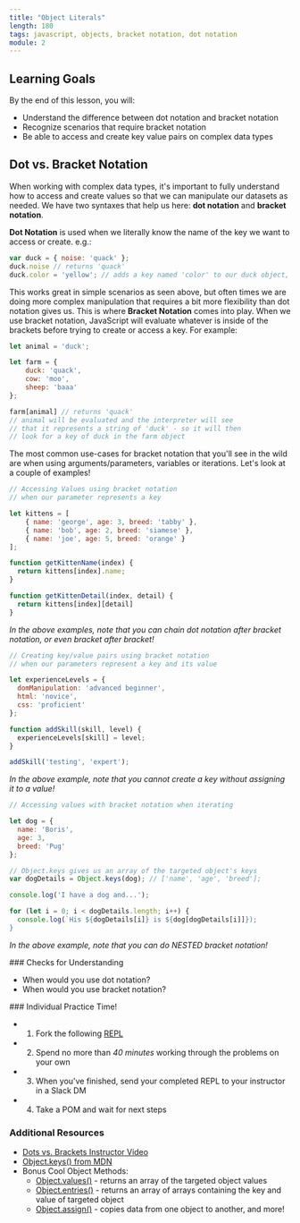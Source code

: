 ```yaml
---
title: "Object Literals"
length: 180
tags: javascript, objects, bracket notation, dot notation
module: 2
---
```


## Learning Goals

By the end of this lesson, you will:

* Understand the difference between dot notation and bracket notation
* Recognize scenarios that require bracket notation
* Be able to access and create key value pairs on complex data types


## Dot vs. Bracket Notation

When working with complex data types, it's important to fully understand how to access and create values so that we can manipulate our datasets as needed. We have two syntaxes that help us here: **dot notation** and **bracket notation**.

**Dot Notation** is used when we literally know the name of the key we want to access or create. e.g.:

```js
var duck = { noise: 'quack' };
duck.noise // returns 'quack'
duck.color = 'yellow'; // adds a key named 'color' to our duck object, with the value 'yellow'
```

This works great in simple scenarios as seen above, but often times we are doing more complex manipulation that requires a bit more flexibility than dot notation gives us. This is where **Bracket Notation** comes into play. When we use bracket notation, JavaScript will evaluate whatever is inside of the brackets before trying to create or access a key. For example:

```js
let animal = 'duck';

let farm = {
    duck: 'quack',
    cow: 'moo',
    sheep: 'baaa'
};

farm[animal] // returns 'quack'
// animal will be evaluated and the interpreter will see
// that it represents a string of 'duck' - so it will then
// look for a key of duck in the farm object
```

The most common use-cases for bracket notation that you'll see in the wild are when using arguments/parameters, variables or iterations. Let's look at a couple of examples!

<!-- Instructor Notes:
    * Go through the following examples in class by typing them out in repls, not just reading them to the class
    * As you start to solve each one, popsicle stick the students to ask them for help with what to do next
    * e.g. "If I want to write a function that takes in an index of a kitten, and I want the function to return
    * the name of my kitten at that index, how might I do that?"
-->

```js
// Accessing Values using bracket notation 
// when our parameter represents a key

let kittens = [
    { name: 'george', age: 3, breed: 'tabby' },
    { name: 'bob', age: 2, breed: 'siamese' },
    { name: 'joe', age: 5, breed: 'orange' }
];

function getKittenName(index) {
  return kittens[index].name;
}

function getKittenDetail(index, detail) {
  return kittens[index][detail]  
}
```

*In the above examples, note that you can chain dot notation after bracket notation, or even bracket after bracket!*


```js
// Creating key/value pairs using bracket notation
// when our parameters represent a key and its value

let experienceLevels = {
  domManipulation: 'advanced beginner',
  html: 'novice',
  css: 'proficient'
};

function addSkill(skill, level) {
  experienceLevels[skill] = level;
}

addSkill('testing', 'expert');
```

*In the above example, note that you cannot create a key without assigning it to a value!*


```js
// Accessing values with bracket notation when iterating

let dog = {
  name: 'Boris',
  age: 3,
  breed: 'Pug'
};

// Object.keys gives us an array of the targeted object's keys
var dogDetails = Object.keys(dog); // ['name', 'age', 'breed'];

console.log('I have a dog and...');

for (let i = 0; i < dogDetails.length; i++) {
  console.log(`His ${dogDetails[i]} is ${dog[dogDetails[i]]});
}
```

*In the above example, note that you can do NESTED bracket notation!*


<section class="checks-for-understanding">
### Checks for Understanding

* When would you use dot notation?
* When would you use bracket notation?

</section>


<section class="call-to-action">
### Individual Practice Time!

* 1. Fork the following [REPL](https://repl.it/repls/TrustyCarpalCalculator)
* 2. Spend no more than *40 minutes* working through the problems on your own
* 3. When you've finished, send your completed REPL to your instructor in a Slack DM
* 4. Take a POM and wait for next steps 

</section>


### Additional Resources
* [Dots vs. Brackets Instructor Video](https://www.youtube.com/watch?v=DJ0deyVQZPw)
* [Object.keys() from MDN](https://developer.mozilla.org/en-US/docs/Web/JavaScript/Reference/Global_Objects/Object/keys)
* Bonus Cool Object Methods:
  * [Object.values()](https://developer.mozilla.org/en-US/docs/Web/JavaScript/Reference/Global_objects/Object/values) - returns an array of the targeted object values
  * [Object.entries()](https://developer.mozilla.org/en-US/docs/Web/JavaScript/Reference/Global_Objects/Object/entries) - returns an array of arrays containing the key and value of targeted object
  * [Object.assign()](https://developer.mozilla.org/en-US/docs/Web/JavaScript/Reference/Global_Objects/Object/assign) - copies data from one object to another, and more!

<!-- Instructor Resources

Level I Prompts
----------------------------------------------------
* Post the link to this repl in their slack channel: https://repl.it/repls/TrustyCarpalCalculator
* Students should FORK the repl and start solving each prompt on their own
* Each prompt should be almost an identical challenge to the exercises shown in class, nothing easier/nothing harder
* As they finish, they should DM you their solutions and take a POM while you review their answers
* If their answers are sound, DM the person back and tell them to move into the vault where they will
  meet Khalid/another instructor and be given another set of more challenging prompts
* A lot of people will start to finish around the same time - grab an extra instructor to help you review
  and don't provide feedback/nitpick on their solutions. Take a very quick glance and if it all looks sound,
  send them onto the second instructor
* When there are 50 minutes left in the lesson time, anyone who has not moved onto the next level of prompts
  should take a 5-minute POM, then come back to the classroom and you will spend the last 45 minutes reviewing 
  the solutions to each prompt as a class. I would use popsicle sticks to call on students to help you solve them
  by telling you what to type
* Answer Key, for your reference: https://repl.it/repls/TerribleBlindDesign


## Level II Prompts, for secondary instructor
----------------------------------------------------
* Secondary instructor should wait in the vault or other instructional area for students who
  complete the level I prompts
* As students join you, DM them the link to the following repl: https://repl.it/repls/ImpressiveImpureApache
* Students should FORK the repl and start solving each prompt on their own
* As the group grows larger, they can begin to talk and help each other out
* Feel free to provide some assistance if students get stuck or need help, but you're mostly
  there just to facilitate rather than lead a lecture/session
* Answer Key, for your reference: https://repl.it/repls/JampackedLatestPortablesoftware

-->
